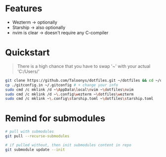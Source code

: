 # Features
* Wezterm -> optionally
* Starship -> also optionally
* nvim is clear -> doesn't require any C-compiler

# Quickstart
> There is a high chance that you have to swap '~' with your actual 'C:/Users/<name>'
```sh
git clone https://github.com/Taloonys/dotfiles.git ~/dotfiles && cd ~/dotfiles
cp ./gitconfig.in ~/.gitconfig # + change your info
sudo cmd /c mklink /d ~\AppData\local\nvim ~\dotfiles\nvim
sudo cmd /c mklink /d ~\.config\wezterm ~\dotfiles\wezterm
sudo cmd /c mklink ~\.config\starship.toml ~\dotfiles\starship.toml
```

# Remind for submodules
```sh
# pull with submodules
git pull --recurse-submodules

# if pulled without, then init submodules content in repo
git submodule update --init
```

